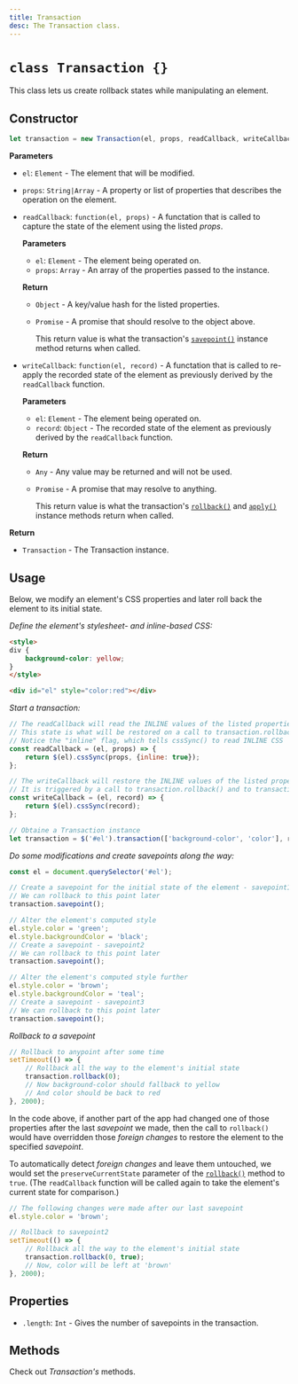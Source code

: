 ```yaml
---
title: Transaction
desc: The Transaction class.
---
```

# `class Transaction {}`

This class lets us create rollback states while manipulating an element.

## Constructor

```js
let transaction = new Transaction(el, props, readCallback, writeCallback);
```

**Parameters**

+ `el`: `Element` - The element that will be modified.
+ `props`: `String|Array` - A property or list of properties that describes the operation on the element.
+ `readCallback`: `function(el, props)` - A functation that is called to capture the state of the element using the listed *props*.

    **Parameters**

    + `el`: `Element` - The element being operated on.
    + `props`: `Array` - An array of the properties passed to the instance.

    **Return**

    + `Object` - A key/value hash for the listed properties.
    + `Promise` - A promise that should resolve to the object above.
        
        This return value is what the transaction's [`savepoint()`](classes/transaction/savepoint) instance method returns when called.

+ `writeCallback`: `function(el, record)` - A functation that is called to re-apply the recorded state of the element as previously derived by the `readCallback` function.

    **Parameters**

    + `el`: `Element` - The element being operated on.
    + `record`: `Object` - The recorded state of the element as previously derived by the `readCallback` function.

    **Return**

    + `Any` - Any value may be returned and will not be used.
    + `Promise` - A promise that may resolve to anything.
        
        This return value is what the transaction's [`rollback()`](rollback) and [`apply()`](apply) instance methods return when called.

**Return**

+ `Transaction` - The Transaction instance.

## Usage

Below, we modify an element's CSS properties and later roll back the element to its initial state.

*Define the element's stylesheet- and inline-based CSS:*

```html
<style>
div {
    background-color: yellow;
}
</style>

<div id="el" style="color:red"></div>
```

*Start a transaction:*

```js
// The readCallback will read the INLINE values of the listed properties
// This state is what will be restored on a call to transaction.rollback() 
// Notice the "inline" flag, which tells cssSync() to read INLINE CSS
const readCallback = (el, props) => {
    return $(el).cssSync(props, {inline: true});
};

// The writeCallback will restore the INLINE values of the listed properties previously stored
// It is triggered by a call to transaction.rollback() and to transaction.apply() 
const writeCallback = (el, record) => {
    return $(el).cssSync(record);
};

// Obtaine a Transaction instance
let transaction = $('#el').transaction(['background-color', 'color'], readCallback, writeCallback);
```

*Do some modifications and create savepoints along the way:*

```js
const el = document.querySelector('#el');

// Create a savepoint for the initial state of the element - savepoint1
// We can rollback to this point later
transaction.savepoint();

// Alter the element's computed style
el.style.color = 'green';
el.style.backgroundColor = 'black';
// Create a savepoint - savepoint2
// We can rollback to this point later
transaction.savepoint();

// Alter the element's computed style further
el.style.color = 'brown';
el.style.backgroundColor = 'teal';
// Create a savepoint - savepoint3
// We can rollback to this point later
transaction.savepoint();
```

*Rollback to a savepoint*

```js
// Rollback to anypoint after some time
setTimeout(() => {
    // Rollback all the way to the element's initial state
    transaction.rollback(0);
    // Now background-color should fallback to yellow
    // And color should be back to red
}, 2000);
```

In the code above, if another part of the app had changed one of those properties after the last *savepoint* we made, then the call to `rollback()` would have overridden those *foreign changes* to restore the element to the specified *savepoint*.

To automatically detect *foreign changes* and leave them untouched, we would set the `preserveCurrentState` parameter of the [`rollback()`](rollback) method to `true`. (The `readCallback` function will be called again to take the element's current state for comparison.)

```js
// The following changes were made after our last savepoint
el.style.color = 'brown';

// Rollback to savepoint2
setTimeout(() => {
    // Rollback all the way to the element's initial state
    transaction.rollback(0, true);
    // Now, color will be left at 'brown'
}, 2000);
```

## Properties

+ `.length`: `Int` - Gives the number of savepoints in the transaction.

## Methods

Check out *Transaction's* methods.
